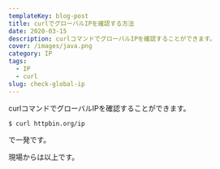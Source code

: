 ```yaml
---
templateKey: blog-post
title: curlでグローバルIPを確認する方法
date: 2020-03-15
description: curlコマンドでグローバルIPを確認することができます。
cover: /images/java.png
category: IP
tags:
  - IP
  - curl
slug: check-global-ip
---
```


curlコマンドでグローバルIPを確認することができます。

```shell
$ curl httpbin.org/ip
```

で一発です。

現場からは以上です。

